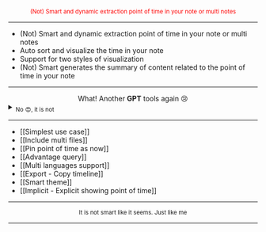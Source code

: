 <div align="center" style="color:red">
<sub>
(Not) Smart and dynamic extraction point of time in your note or multi notes
</sub>
</div>

---


<ul>

<li>(Not) Smart and dynamic extraction point of time in your note or multi notes</li>

<li> Auto sort and visualize the time in your note </li>

<li>Support for two styles of visualization</li>

<li>(Not) Smart generates the summary of content related to the point of time in your note</li>


</ul>

---
<div align="center">What! Another <b>GPT</b> tools again 😢

</div>

<div align="left">
<details>
<summary> <sub> No 😍, it is not</sub> </summary>
<sub>There is no heavy GPT or any remote server involved, just classic NLP that makes sure anything as fast as possible</sub>
</details></div>

---

- [[Simplest use case]]
- [[Include multi files]]
- [[Pin point of time as now]] 
- [[Advantage query]]
- [[Multi languages support]]
- [[Export - Copy timeline]]
- [[Smart theme]]
- [[Implicit - Explicit showing point of time]]

---

<div align="center">  
<sub>It is not smart like it seems. Just like me</sub>  
</div>

---
